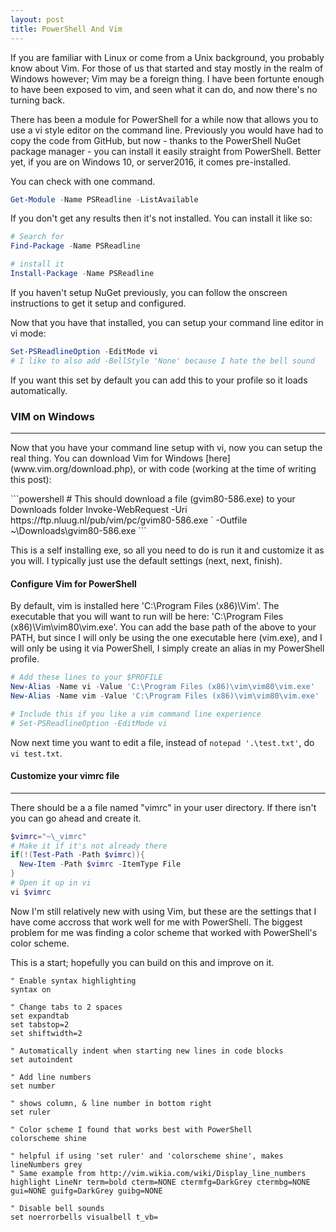 ```yaml
---
layout: post
title: PowerShell And Vim
---
```

<p>
  If you are familiar with Linux or come from a Unix background,
  you probably know about Vim.
  For those of us that started and stay mostly in the realm of Windows however;
  Vim may be a foreign thing.
  I have been fortunte enough to have been exposed to vim, and seen what it can do,
  and now there's no turning back.
</p> 

<p>
  There has been a module for PowerShell for a while now that allows you to use
  a vi style editor on the command line.  Previously you would have had to
  copy the code from GitHub, but now - thanks to the PowerShell NuGet package manager -
  you can install it easily straight from PowerShell.
  Better yet, if you are on Windows 10, or server2016, it comes pre-installed.
</p>
<p>
  You can check with one command.
</p>

```powershell
Get-Module -Name PSReadline -ListAvailable
```

<p>
  If you don't get any results then it's not installed.
  You can install it like so:
</p>

```powershell
# Search for 
Find-Package -Name PSReadline

# install it
Install-Package -Name PSReadline
```

<p>
  If you haven't setup NuGet previously, you can follow the onscreen instructions
  to get it setup and configured.
</p>
<p>
  Now that you have that installed, you can setup your command line editor in vi mode:
</p>

```powershell
Set-PSReadlineOption -EditMode vi
# I like to also add -BellStyle 'None' because I hate the bell sound
```

<p>
  If you want this set by default you can add this to your profile 
  so it loads automatically.
</p>

### VIM on Windows
----
<p>
  Now that you have your command line setup with vi, now you can setup the real thing.
  You can download Vim for Windows [here](www.vim.org/download.php), or
  with code (working at the time of writing this post):
</p>
```powershell
# This should download a file (gvim80-586.exe) to your Downloads folder
Invoke-WebRequest -Uri https://ftp.nluug.nl/pub/vim/pc/gvim80-586.exe `
  -Outfile ~\Downloads\gvim80-586.exe
```

<p>
  This is a self installing exe, so all you need to do is run it and customize
  it as you will.
  I typically just use the default settings (next, next, finish).
</p>

#### Configure Vim for PowerShell
<p>
  By default, vim is installed here 'C:\Program Files (x86)\Vim'.
  The executable that you will want to run will be here: 
  'C:\Program Files (x86)\Vim\vim80\vim.exe'.
  You can add the base path of the above to your PATH, but since I will only be using 
  the one executable here (vim.exe), and I will only be using it via PowerShell,
  I simply create an alias in my PowerShell profile.
</p>

```powershell
# Add these lines to your $PROFILE
New-Alias -Name vi -Value 'C:\Program Files (x86)\vim\vim80\vim.exe'
New-Alias -Name vim -Value 'C:\Program Files (x86)\vim\vim80\vim.exe'

# Include this if you like a vim command line experience
# Set-PSReadlineOption -EditMode vi
```

Now next time you want to edit a file, instead of `notepad '.\test.txt'`, 
do `vi test.txt`.

#### Customize your vimrc file
-----
<p>
  There should be a a file named "vimrc" in your user directory.  
  If there isn't you can go ahead and create it.
</p>

```powershell
$vimrc="~\_vimrc"
# Make it if it's not already there
if(!(Test-Path -Path $vimrc)){
  New-Item -Path $vimrc -ItemType File
} 
# Open it up in vi
vi $vimrc
```

<p>
  Now I'm still relatively new with using Vim, but these are the settings
  that I have come accross that work well for me with PowerShell.
  The biggest problem for me was finding a color scheme that worked with 
  PowerShell's color scheme.
</p>

<p>
  This is a start; hopefully you can build on this and improve on it.
</p>

```vim
" Enable syntax highlighting
syntax on

" Change tabs to 2 spaces
set expandtab 
set tabstop=2
set shiftwidth=2

" Automatically indent when starting new lines in code blocks
set autoindent

" Add line numbers
set number

" shows column, & line number in bottom right 
set ruler

" Color scheme I found that works best with PowerShell
colorscheme shine

" helpful if using 'set ruler' and 'colorscheme shine', makes lineNumbers grey
" Same example from http://vim.wikia.com/wiki/Display_line_numbers
highlight LineNr term=bold cterm=NONE ctermfg=DarkGrey ctermbg=NONE gui=NONE guifg=DarkGrey guibg=NONE

" Disable bell sounds 
set noerrorbells visualbell t_vb=
```
